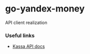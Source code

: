# go-yandex-money

API client realization

### Useful links

* [Kassa API docs](https://kassa.yandex.ru/docs/checkout-api/#sozdanie-platezha)
